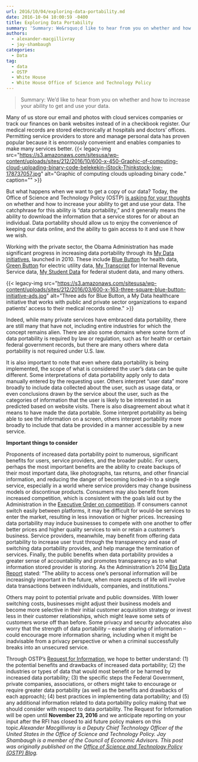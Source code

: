 ```yaml
---
url: 2016/10/04/exploring-data-portability.md
date: 2016-10-04 10:00:59 -0400
title: Exploring Data Portability
summary: 'Summary: We&rsquo;d like to hear from you on whether and how to increase your ability to get and use your data. Many of us store our email and photos with cloud services companies or track our finances on bank websites instead of in a checkbook register. Our medical records are stored electronically at hospitals and'
authors:
  - alexander-macgillivray
  - jay-shambaugh
categories:
  - Data
tag:
  - data
  - OSTP
  - White House
  - White House Office of Science and Technology Policy
---
```


> Summary: We’d like to hear from you on whether and how to increase your ability to get and use your data.

Many of us store our email and photos with cloud services companies or track our finances on bank websites instead of in a checkbook register. Our medical records are stored electronically at hospitals and doctors’ offices. Permitting service providers to store and manage personal data has proven popular because it is enormously convenient and enables companies to make many services better. {{< legacy-img src="https://s3.amazonaws.com/sitesusa/wp-content/uploads/sites/212/2016/10/600-x-450-Graphic-of-computing-cloud-uploading-binary-code-belekekin-iStock-Thinkstock-low-178737057.jpg" alt="Graphic of computing clouds uploading binary code." caption="" >}} 

But what happens when we want to get a copy of our data? Today, the Office of Science and Technology Policy (OSTP) <a href="https://www.whitehouse.gov/webform/request-information-regarding-data-portability" target="_blank">is asking for your thoughts</a> on whether and how to increase your ability to get and use your data. The catchphrase for this ability is “data portability,” and it generally means the ability to download the information that a service stores for or about an individual. Data portability should allow us to enjoy the convenience of keeping our data online, and the ability to gain access to it and use it how we wish.

Working with the private sector, the Obama Administration has made significant progress in increasing data portability through its <a href="https://www.whitehouse.gov/blog/2016/03/15/my-data-empowering-all-americans-personal-data-access" target="_blank">My Data initiatives</a>, launched in 2010. These include <a href="https://www.healthit.gov/bluebutton" target="_blank">Blue Button</a> for health data, <a href="http://energy.gov/data/green-button" target="_blank">Green Button</a> for electric utility data, <a href="https://www.irs.gov/individuals/get-transcript" target="_blank">My Transcript</a> for Internal Revenue Service data, <a href="https://studentaid.ed.gov/sa/resources/mystudentdata-download" target="_blank">My Student Data</a> for federal student data, and many others.

{{< legacy-img src="https://s3.amazonaws.com/sitesusa/wp-content/uploads/sites/212/2016/03/600-x-163-three-square-blue-button-initiative-ads.jpg" alt="Three ads for Blue Button, a My Data healthcare initiative that works with public and private sector organizations to expand patients’ access to their medical records online." >}}

Indeed, while many private services have embraced data portability, there are still many that have not, including entire industries for which the concept remains alien. There are also some domains where some form of data portability is required by law or regulation, such as for health or certain federal government records, but there are many others where data portability is not required under U.S. law.

It is also important to note that even where data portability is being implemented, the scope of what is considered the user’s data can be quite different. Some interpretations of data portability apply only to data manually entered by the requesting user. Others interpret “user data” more broadly to include data collected about the user, such as usage data, or even conclusions drawn by the service about the user, such as the categories of information that the user is likely to be interested in as predicted based on website visits. There is also disagreement about what it means to have made the data portable. Some interpret portability as being able to see the information on a screen, others interpret portability more broadly to include that data be provided in a manner accessible by a new service.

**Important things to consider**

Proponents of increased data portability point to numerous, significant benefits for users, service providers, and the broader public. For users, perhaps the most important benefits are the ability to create backups of their most important data, like photographs, tax returns, and other financial information, and reducing the danger of becoming locked-in to a single service, especially in a world where service providers may change business models or discontinue products. Consumers may also benefit from increased competition, which is consistent with the goals laid out by the Administration in the <a href="https://www.whitehouse.gov/the-press-office/2016/04/15/executive-order-steps-increase-competition-and-better-inform-consumers" target="_blank">Executive Order on competition</a>. If consumers cannot switch easily between platforms, it may be difficult for would-be services to enter the market, resulting in less innovation or higher prices. Increasing data portability may induce businesses to compete with one another to offer better prices and higher quality services to win or retain a customer’s business. Service providers, meanwhile, may benefit from offering data portability to increase user trust through the transparency and ease of switching data portability provides, and help manage the termination of services. Finally, the public benefits when data portability provides a greater sense of accountability and promotes transparency as to what information stored provider is storing. As the Administration’s 2014 <a href="https://www.whitehouse.gov/sites/default/files/docs/big_data_privacy_report_may_1_2014.pdf" target="_blank">Big Data Report</a> stated: “The ability to access one’s personal information will be increasingly important in the future, when more aspects of life will involve data transactions between individuals, companies, and institutions.”

Others may point to potential private and public downsides. With lower switching costs, businesses might adjust their business models and become more selective in their initial customer acquisition strategy or invest less in their customer relationships, which might leave some sets of customers worse off than before. Some privacy and security advocates also worry that the strength of data portability – easier sharing of information – could encourage more information sharing, including when it might be inadvisable from a privacy perspective or when a criminal successfully breaks into an unsecured service.

Through OSTP’s <a href="https://www.whitehouse.gov/webform/request-information-regarding-data-portability" target="_blank">Request for Information</a>, we hope to better understand: (1) the potential benefits and drawbacks of increased data portability; (2) the industries or types of data that would most benefit or be harmed by increased data portability; (3) the specific steps the Federal Government, private companies, associations, or others might take to encourage or require greater data portability (as well as the benefits and drawbacks of each approach); (4) best practices in implementing data portability; and (5) any additional information related to data portability policy making that we should consider with respect to data portability. The Request for Information will be open until **November 23, 2016** and we anticipate reporting on your input after the RFI has closed to aid future policy makers on this topic._Alexander Macgillivray is a Deputy Chief Technology Officer of the United States in the Office of Science and Technology Policy._
_Jay Shambaugh is a member of the Council of Economic Advisors._
_This post was originally published on the [Office of Science and Technology Policy (OSTP) Blog](https://www.whitehouse.gov/administration/eop/ostp/blog)._